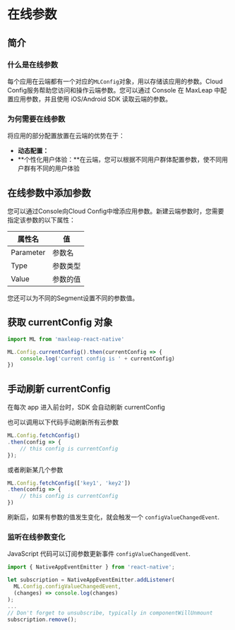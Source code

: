 # 在线参数

## 简介
### 什么是在线参数
每个应用在云端都有一个对应的`MLConfig`对象，用以存储该应用的参数。Cloud Config服务帮助您访问和操作云端参数。您可以通过 Console 在 MaxLeap 中配置应用参数，并且使用 iOS/Android SDK 读取云端的参数。
### 为何需要在线参数
将应用的部分配置放置在云端的优势在于：

* **动态配置：**
* **个性化用户体验：**在云端，您可以根据不同用户群体配置参数，使不同用户群有不同的用户体验

## 在线参数中添加参数
您可以通过Console向Cloud Config中增添应用参数。新建云端参数时，您需要指定该参数的以下属性：

属性名|值
-------|-------
Parameter|参数名
Type|参数类型
Value|参数的值

您还可以为不同的Segment设置不同的参数值。

## 获取 currentConfig 对象

```js
import ML from 'maxleap-react-native'

ML.Config.currentConfig().then(currentConfig => {
	console.log('current config is ' + currentConfig)
})
```

## 手动刷新 currentConfig

在每次 app 进入前台时，SDK 会自动刷新 currentConfig

也可以调用以下代码手动刷新所有云参数

```js
ML.Config.fetchConfig()
.then(config => {
    // this config is currentConfig
});
```

或者刷新某几个参数

```js
ML.Config.fetchConfig(['key1', 'key2'])
.then(config => {
	// this config is currentConfig
})
```

刷新后，如果有参数的值发生变化，就会触发一个 `configValueChangedEvent`.


### 监听在线参数变化

JavaScript 代码可以订阅参数更新事件 `configValueChangedEvent`.

```js
import { NativeAppEventEmitter } from 'react-native';

let subscription = NativeAppEventEmitter.addListener(
  ML.Config.configValueChangedEvent,
  (changes) => console.log(changes)
);
...
// Don't forget to unsubscribe, typically in componentWillUnmount
subscription.remove();
```
